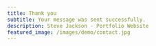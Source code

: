 ```yaml
---
title: Thank you
subtitle: Your message was sent successfully.
description: Steve Jackson - Portfolio Website
featured_image: /images/demo/contact.jpg
---
```

